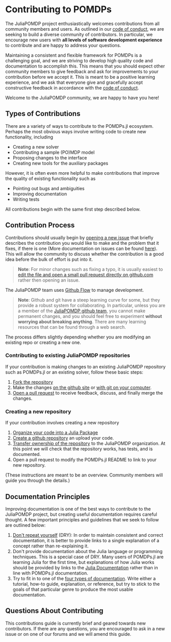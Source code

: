 # Contributing to POMDPs

The JuliaPOMDP project enthusiastically welcomes contributions from all community members and users. As outlined in our [code of conduct](/CODE_OF_CONDUCT.md), we are seeking to build a diverse community of contributors. In particular, we encourage new users with **all levels of software development experience** to contribute and are happy to address your questions.

Maintaining a consistent and flexible framework for POMDPs is a challenging goal, and we are striving to develop high quality code and documentation to accomplish this. This means that you should expect other community members to give feedback and ask for improvements to your contribution before we accept it. This is meant to be a positive learning experience, and we ask that everyone give and gracefully accept constructive feedback in accordance with the [code of conduct](/CODE_OF_CONDUCT.md).

Welcome to the JuliaPOMDP community, we are happy to have you here!

## Types of Contributions

There are a variety of ways to contribute to the POMDPs.jl ecosystem. Perhaps the most obvious ways involve writing code to create new functionality, including

- Creating a new solver
- Contributing a sample (PO)MDP model
- Proposing changes to the interface
- Creating new tools for the auxiliary packages

However, it is often even more helpful to make contributions that improve the quality of existing functionality such as

- Pointing out bugs and ambiguities
- Improving documentation
- Writing tests

All contributions begin with the same first step described below.

## Contribution Process

Contributions should usually begin by [opening a new issue](https://github.com/JuliaPOMDP/POMDPs.jl/issues/new) that briefly describes the contribution you would like to make and the problem that it fixes, if there is one (More documentation on issues can be found [here](https://guides.github.com/features/issues/)). This will allow the community to discuss whether the contribution is a good idea before the bulk of effort is put into it.

> **Note**: For minor changes such as fixing a typo, it is usually easiest to [edit the file and open a small pull request directly on github.com](https://docs.github.com/en/github/managing-files-in-a-repository/editing-files-in-another-users-repository) rather then opening an issue.

The JuliaPOMDP team uses [Github Flow](https://guides.github.com/introduction/flow/) to manage development.

> **Note**: Github and git have a steep learning curve for some, but they provide a robust system for collaborating. In particular, unless you are a member of the [JuliaPOMDP github team](https://github.com/orgs/JuliaPOMDP/people), you cannot make permanent changes, and you should feel free to experiment **without worrying about breaking anything**. There are many learning resources that can be found through a web search.

The process differs slightly depending whether you are modifying an existing repo or creating a new one.

### Contributing to existing JuliaPOMDP repositories

If your contribution is making changes to an existing JuliaPOMDP repository such as POMDPs.jl or an existing solver, follow these basic steps:

1. [Fork the repository](https://docs.github.com/en/github/getting-started-with-github/fork-a-repo)
2. Make the changes [on the github site](https://docs.github.com/en/github/managing-files-in-a-repository/editing-files-in-your-repository) or [with git on your computer](https://docs.github.com/en/github/getting-started-with-github/set-up-git).
3. [Open a pull request](https://docs.github.com/en/github/collaborating-with-issues-and-pull-requests/creating-a-pull-request-from-a-fork) to receive feedback, discuss, and finally merge the changes.

### Creating a new repository

If your contribution involves creating a new repository

1. [Organize your code into a Julia Package](https://tlienart.github.io/pub/julia/dev-pkg.html)
2. [Create a github repository](https://docs.github.com/en/github/getting-started-with-github/create-a-repo) an upload your code.
3. [Transfer ownership of the repository](https://docs.github.com/en/github/administering-a-repository/transferring-a-repository) to the JuliaPOMDP organization. At this point we will check that the repository works, has tests, and is documented.
4. Open a pull request to modify the POMDPs.jl README to link to your new repository.

(These instructions are meant to be an overview. Community members will guide you through the details.)

## Documentation Principles

Improving documentation is one of the best ways to contribute to the JuliaPOMDP project, but creating useful documentation requires careful thought. A few important principles and guidelines that we seek to follow are outlined below:
1. [Don't repeat yourself](https://en.wikipedia.org/wiki/Don't_repeat_yourself) (DRY): In order to maintain consistent and correct documentation, it is better to provide links to a single explanation of a concept rather than re-explaining it.
2. Don't provide documentation about the Julia language or programming techniques. This is a special case of DRY. Many users of POMDPs.jl are learning Julia for the first time, but explanations of how Julia works should be provided by links to the [Julia Documentation](https://docs.julialang.org/) rather than in line with POMDPs.jl documentation.
3. Try to fit in to one of the [four types of documentation](https://documentation.divio.com/). Write either a tutorial, how-to guide, explanation, or reference, but try to stick to the goals of that particular genre to produce the most usable documentation.

## Questions About Contributing

This contributions guide is currently brief and geared towards new contributors. If there are any questions, you are encouraged to ask in a new issue or on one of our forums and we will amend this guide.
